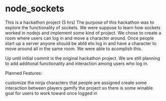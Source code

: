# node_sockets

This is a hackathon project (5 hrs)
The purpose of this hackathon was to explore the functionality of sockets. We were suppose to learn how sockets 
worked in nodejs and implement some kind of project. We chose to create a room where users can log in and
move a character around. Once people start up a server anyone should be abld eto log in and have a character to move around
all in the same room. We were able to acomplish this. 

Up until initial commit is the original hackathon project. We are still planning to add additonal functionality and interaction 
among users who log in.

Planned Features:

customize the ninja characters that people are assigned
create some interaction between players
gamify the project so there is some winable goal for users to work toward once logged in
